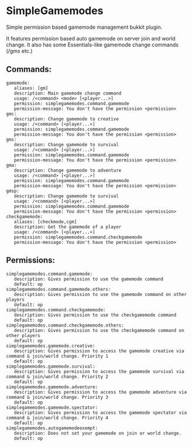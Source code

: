 # SimpleGamemodes
Simple permission based gamemode management bukkit plugin.

It features permission based auto gamemode on server join and world change. It also has some Essentials-like gamemode change commands (/gms etc.)

Commands:
------
    gamemode:
       aliases: [gm]
       description: Main gamemode change command
       usage: /<command> <mode> [<player...>]
       permission: simplegamemodes.command.gamemode
       permission-message: You don't have the permission <permission>
    gmc:
       description: Change gamemode to creative
       usage: /<command> [<player...>]
       permission: simplegamemodes.command.gamemode
       permission-message: You don't have the permission <permission>
    gms:
       description: Change gamemode to survival
       usage: /<command> [<player...>]
       permission: simplegamemodes.command.gamemode
       permission-message: You don't have the permission <permission>
    gma:
       description: Change gamemode to adventure
       usage: /<command> [<player...>]
       permission: simplegamemodes.command.gamemode
       permission-message: You don't have the permission <permission>
    gmsp:
       description: Change gamemode to survival
       usage: /<command> [<player...>]
       permission: simplegamemodes.command.gamemode
       permission-message: You don't have the permission <permission>
    checkgamemode:
       aliases: [checkmode,cgm]
       description: Get the gamemode of a player
       usage: /<command> [<player...>]
       permission: simplegamemodes.command.checkgamemode
       permission-message: You don't have the permission <permission>

Permissions:
------
    simplegamemodes.command.gamemode:
       description: Gives permission to use the gamemode command
       default: op
    simplegamemodes.command.gamemode.others:
       description: Gives permission to use the gamemode command on other players
       default: op
    simplegamemodes.command.checkgamemode:
       description: Gives permission to use the checkgamemode command
       default: op
    simplegamemodes.command.checkgamemode.others:
       description: Gives permission to use the checkgamemode command on other players
       default: op
    simplegamemodes.gamemode.creative:
       description: Gives permission to access the gamemode creative via command & join/world change. Priority 1
       default: op
    simplegamemodes.gamemode.survival:
       description: Gives permission to access the gamemode survival via command & join/world change. Priority 2
       default: op
    simplegamemodes.gamemode.adventure:
       description: Gives permission to access the gamemode adventure via command & join/world change. Priority 3
       default: op
    simplegamemodes.gamemode.spectator:
       description: Gives permission to access the gamemode spectator via command & join/world change. Priority 4
       default: op
    simplegamemodes.autogamemodeexempt:
       description: Does not set your gamemode on join or world change.
       default: op

